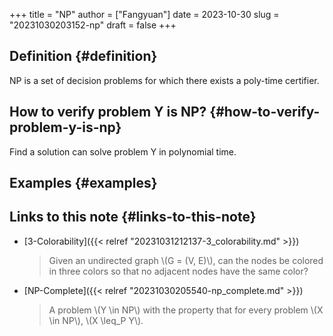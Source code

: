 +++
title = "NP"
author = ["Fangyuan"]
date = 2023-10-30
slug = "20231030203152-np"
draft = false
+++

## Definition {#definition}

NP is a set of decision problems for which there exists a poly-time <span class="underline">certifier</span>.


## How to verify problem Y is NP? {#how-to-verify-problem-y-is-np}

Find a solution can solve problem Y in polynomial time.


## Examples {#examples}


## Links to this note {#links-to-this-note}

-   [3-Colorability]({{< relref "20231031212137-3_colorability.md" >}})

    > Given an undirected graph \\(G = (V, E)\\), can the nodes be colored in three colors so that no adjacent nodes have the same color?
-   [NP-Complete]({{< relref "20231030205540-np_complete.md" >}})

    > A problem \\(Y \in NP\\) with the property that for every problem \\(X \in NP\\), \\(X \leq\_P Y\\).
